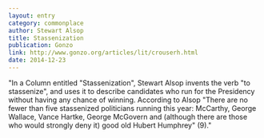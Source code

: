 ```yaml
---
layout: entry
category: commonplace
author: Stewart Alsop
title: Stassenization
publication: Gonzo
link: http://www.gonzo.org/articles/lit/crouserh.html
date: 2014-12-23
---
```


"In a Column entitled "Stassenization", Stewart Alsop invents the verb "to stassenize", and uses it to describe candidates who run for the Presidency without having any chance of winning. According to Alsop "There are no fewer than five stassenized politicians running this year: McCarthy, George Wallace, Vance Hartke, George McGovern and (although there are those who would strongly deny it) good old Hubert Humphrey" (9)."


